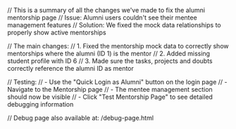// This is a summary of all the changes we've made to fix the alumni mentorship page
// Issue: Alumni users couldn't see their mentee management features 
// Solution: We fixed the mock data relationships to properly show active mentorships

// The main changes:
// 1. Fixed the mentorship mock data to correctly show mentorships where the alumni (ID 1) is the mentor
// 2. Added missing student profile with ID 6
// 3. Made sure the tasks, projects and doubts correctly reference the alumni ID as mentor

// Testing:
// - Use the "Quick Login as Alumni" button on the login page
// - Navigate to the Mentorship page
// - The mentee management section should now be visible
// - Click "Test Mentorship Page" to see detailed debugging information

// Debug page also available at: /debug-page.html